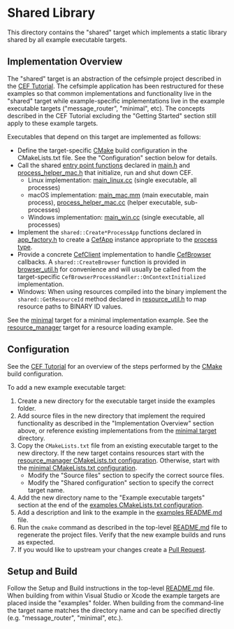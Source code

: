 # Shared Library

This directory contains the "shared" target which implements a static library shared by all example executable targets.

## Implementation Overview

The "shared" target is an abstraction of the cefsimple project described in the [CEF Tutorial](https://bitbucket.org/chromiumembedded/cef/wiki/Tutorial.md). The cefsimple application has been restructured for these examples so that common implementations and functionality live in the "shared" target while example-specific implementations live in the example executable targets ("message_router", "minimal", etc). The concepts described in the CEF Tutorial excluding the "Getting Started" section still apply to these example targets.

Executables that depend on this target are implemented as follows:

 * Define the target-specific [CMake](https://cmake.org/) build configuration in the CMakeLists.txt file. See the "Configuration" section below for details.
 * Call the shared [entry point functions](https://bitbucket.org/chromiumembedded/cef/wiki/GeneralUsage.md#markdown-header-entry-point-function) declared in [main.h](main.h) and [process_helper_mac.h](process_helper_mac.h) that initialize, run and shut down CEF.
      * Linux implementation: [main_linux.cc](main_linux.cc) (single executable, all processes)
      * macOS implementation: [main_mac.mm](main_mac.mm) (main executable, main process), [process_helper_mac.cc](process_helper_mac.cc) (helper executable, sub-processes)
      * Windows implementation: [main_win.cc](main_win.cc) (single executable, all processes)
 * Implement the `shared::Create*ProcessApp` functions declared in [app_factory.h](app_factory.h) to create a [CefApp](https://bitbucket.org/chromiumembedded/cef/wiki/GeneralUsage.md#markdown-header-cefapp) instance appropriate to the [process type](https://bitbucket.org/chromiumembedded/cef/wiki/GeneralUsage.md#markdown-header-processes).
 * Provide a concrete [CefClient](https://bitbucket.org/chromiumembedded/cef/wiki/GeneralUsage.md#markdown-header-cefclient) implementation to handle [CefBrowser](https://bitbucket.org/chromiumembedded/cef/wiki/GeneralUsage.md#markdown-header-cefbrowser-and-cefframe) callbacks. A `shared::CreateBrowser` function is provided in [browser_util.h](browser_util.h) for convenience and will usually be called from the target-specific `CefBrowserProcessHandler::OnContextInitialized` implementation. 
 * Windows: When using resources compiled into the binary implement the `shared::GetResourceId` method declared in [resource_util.h](resource_util.h) to map resource paths to BINARY ID values.

See the [minimal](../minimal) target for a minimal implementation example.
See the [resource_manager](../resource_manager) target for a resource loading example.

## Configuration

See the [CEF Tutorial](https://bitbucket.org/chromiumembedded/cef/wiki/Tutorial.md#markdown-header-build-steps) for an overview of the steps performed by the [CMake](https://cmake.org/) build configuration.

To add a new example executable target:

 1. Create a new directory for the executable target inside the examples folder.
 2. Add source files in the new directory that implement the required functionality as described in the "Implementation Overview" section above, or reference existing implementations from the [minimal target](../minimal) directory.
 3. Copy the `CMakeLists.txt` file from an existing executable target to the new directory. If the new target contains resources start with the [resource_manager CMakeLists.txt configuration](../resource_manager/CMakeLists.txt). Otherwise, start with the [minimal CMakeLists.txt configuration](../minimal/CMakeLists.txt).
     * Modify the "Source files" section to specify the correct source files.
     * Modify the "Shared configuration" section to specify the correct target name.
 4. Add the new directory name to the "Example executable targets" section at the end of the [examples CMakeLists.txt configuration](../../CMakeLists.txt).
 5. Add a description and link to the example in the [examples README.md](../README.md) file.
 6. Run the `cmake` command as described in the top-level [README.md](../../README.md) file to regenerate the project files. Verify that the new example builds and runs as expected.
 7. If you would like to upstream your changes create a [Pull Request](https://bitbucket.org/chromiumembedded/cef/wiki/ContributingWithGit.md#markdown-header-working-with-pull-requests).

## Setup and Build

Follow the Setup and Build instructions in the top-level [README.md](../../README.md) file. When building from within Visual Studio or Xcode the example targets are placed inside the "examples" folder. When building from the command-line the target name matches the directory name and can be specified directly (e.g. "message_router", "minimal", etc.).
